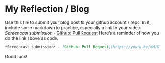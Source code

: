 # My Reflection / Blog
Use this file to submit your blog post to your github account / repo. In it, include some markdown to practice, especially a link to your video.
*Screencast submission* - [Github: Pull Request](https://youtu.be/dMJG7QJLmUc)
Here's a reminder of how you do the link above as code.
```markdown
*Screencast submission* - [Github: Pull Request](https://youtu.be/dMJG7QJLmUc)
```

Good luck!
